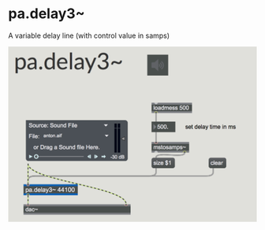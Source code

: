 # pa.delay3~

A variable delay line (with control value in samps)

![pa.delay3~ capture](pa.delay3~.png)
